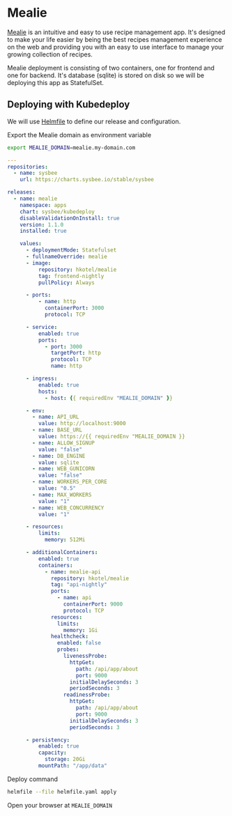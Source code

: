 # Mealie

[Mealie](https://mealie.io/) is an intuitive and easy to use recipe management app. It's designed to make your life easier by being the best recipes management experience on the web and providing you with an easy to use interface to manage your growing collection of recipes.

Mealie deployment is consisting of two containers, one for frontend and one for backend. It's database (sqlite) is stored on disk so we will be deploying this app as StatefulSet.

## Deploying with Kubedeploy

We will use [Helmfile](../helmfile.md) to define our release and configuration.

Export the Mealie domain as environment variable

```bash
export MEALIE_DOMAIN=mealie.my-domain.com
```

```yaml title="helmfile.yaml" linenums="1"
---
repositories:
  - name: sysbee
    url: https://charts.sysbee.io/stable/sysbee

releases:
  - name: mealie
    namespace: apps
    chart: sysbee/kubedeploy
    disableValidationOnInstall: true
    version: 1.1.0
    installed: true

    values:
      - deploymentMode: Statefulset
      - fullnameOverride: mealie
      - image:
          repository: hkotel/mealie
          tag: frontend-nightly
          pullPolicy: Always

      - ports:
          - name: http
            containerPort: 3000
            protocol: TCP

      - service:
          enabled: true
          ports:
            - port: 3000
              targetPort: http
              protocol: TCP
              name: http

      - ingress:
          enabled: true
          hosts:
            - host: {{ requiredEnv "MEALIE_DOMAIN" }}

      - env:
        - name: API_URL
          value: http://localhost:9000
        - name: BASE_URL
          value: https://{{ requiredEnv "MEALIE_DOMAIN }}
        - name: ALLOW_SIGNUP
          value: "false"
        - name: DB_ENGINE
          value: sqlite
        - name: WEB_GUNICORN
          value: "false"
        - name: WORKERS_PER_CORE
          value: "0.5"
        - name: MAX_WORKERS
          value: "1"
        - name: WEB_CONCURRENCY
          value: "1"

      - resources:
          limits:
            memory: 512Mi

      - additionalContainers:
          enabled: true
          containers:
            - name: mealie-api
              repository: hkotel/mealie
              tag: "api-nightly"
              ports:
                - name: api
                  containerPort: 9000
                  protocol: TCP
              resources:
                limits:
                  memory: 1Gi
              healthcheck:
                enabled: false
                probes:
                  livenessProbe:
                    httpGet:
                      path: /api/app/about
                      port: 9000
                    initialDelaySeconds: 3
                    periodSeconds: 3
                  readinessProbe:
                    httpGet:
                      path: /api/app/about
                      port: 9000
                    initialDelaySeconds: 3
                    periodSeconds: 3

      - persistency:
          enabled: true
          capacity:
            storage: 20Gi
          mountPath: "/app/data"
```

Deploy command

```bash
helmfile --file helmfile.yaml apply
```

Open your browser at `MEALIE_DOMAIN`
